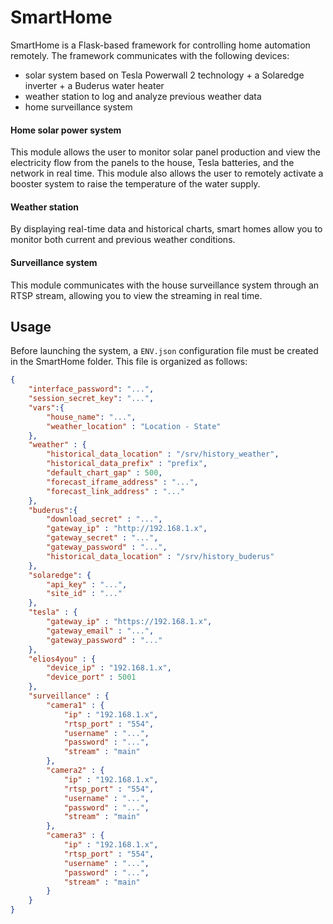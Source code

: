 # SmartHome
SmartHome is a Flask-based framework for controlling home automation remotely.
The framework communicates with the following devices: 
* solar system based on Tesla Powerwall 2 technology + a Solaredge inverter + a Buderus water heater 
* weather station to log and analyze previous weather data 
* home surveillance system


#### Home solar power system
This module allows the user to monitor solar panel production and view the electricity flow from the panels to the house, Tesla batteries, and the network in real time.
This module also allows the user to remotely activate a booster system to raise the temperature of the water supply.

#### Weather station
By displaying real-time data and historical charts, smart homes allow you to monitor both current and previous weather conditions. 

#### Surveillance system
This module communicates with the house surveillance system through an RTSP stream, allowing you to view the streaming in real time. 

## Usage
Before launching the system, a `ENV.json` configuration file must be created in the SmartHome folder. This file is organized as follows: 
```json
{
    "interface_password": "...",
    "session_secret_key": "...",
    "vars":{
        "house_name": "...",
        "weather_location" : "Location - State"
    },
    "weather" : {
        "historical_data_location" : "/srv/history_weather",
        "historical_data_prefix" : "prefix",
        "default_chart_gap" : 500,
        "forecast_iframe_address" : "...",
        "forecast_link_address" : "..."
    },
    "buderus":{
        "download_secret" : "...",
        "gateway_ip" : "http://192.168.1.x",
        "gateway_secret" : "...",
        "gateway_password" : "...",
        "historical_data_location" : "/srv/history_buderus"
    },
    "solaredge": {
        "api_key" : "...",
        "site_id" : "..."
    },
    "tesla" : {
        "gateway_ip" : "https://192.168.1.x",
        "gateway_email" : "...",
        "gateway_password" : "..."
    },
    "elios4you" : {
        "device_ip" : "192.168.1.x",
        "device_port" : 5001
    },
    "surveillance" : {
        "camera1" : {
            "ip" : "192.168.1.x",
            "rtsp_port" : "554",
            "username" : "...",
            "password" : "...",
            "stream" : "main"
        },
        "camera2" : {
            "ip" : "192.168.1.x",
            "rtsp_port" : "554",
            "username" : "...",
            "password" : "...",
            "stream" : "main"
        },
        "camera3" : {
            "ip" : "192.168.1.x",
            "rtsp_port" : "554",
            "username" : "...",
            "password" : "...",
            "stream" : "main"
        }
    }
}
```
